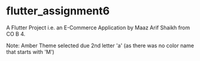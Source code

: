 # flutter_assignment6

A Flutter Project i.e. an E-Commerce Application
by Maaz Arif Shaikh from CO B 4.

Note: Amber Theme selected due 2nd letter 'a' 
(as there was no color name that starts with 'M')

